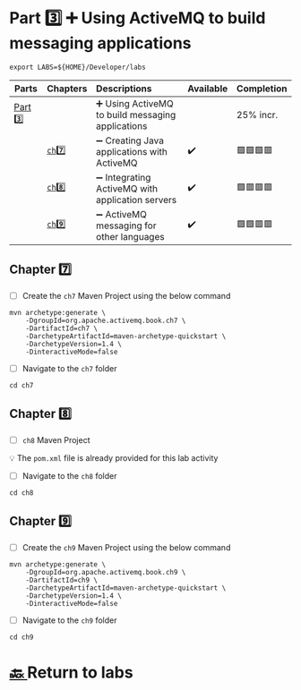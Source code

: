 # Part :three: :heavy_plus_sign: Using ActiveMQ to build messaging applications

```
export LABS=${HOME}/Developer/labs
```

| Parts                | Chapters            | Descriptions                                                         | Available | Completion  |
|----------------------|---------------------|:---------------------------------------------------------------------|-----------|-------------|
| [Part :three:](.)  |                       | :heavy_plus_sign: Using ActiveMQ to build messaging applications     |           | 25% incr.   |
|                      | [`ch`:seven: ](ch7) | :heavy_minus_sign: Creating Java applications with ActiveMQ          | :heavy_check_mark: | :green_square::green_square::green_square::red_square: |
|                      | [`ch`:eight: ](ch8) | :heavy_minus_sign: Integrating ActiveMQ with application servers     | :heavy_check_mark: |  :green_square::red_square::red_square::red_square: |
|                      | [`ch`:nine: ](ch9)  | :heavy_minus_sign: ActiveMQ messaging for other languages            | :heavy_check_mark: |  :green_square::green_square::red_square::red_square:        |

## Chapter :seven:

- [ ] Create the `ch7` Maven Project using the below command

```
mvn archetype:generate \
    -DgroupId=org.apache.activemq.book.ch7 \
    -DartifactId=ch7 \
    -DarchetypeArtifactId=maven-archetype-quickstart \
    -DarchetypeVersion=1.4 \
    -DinteractiveMode=false
```
- [ ] Navigate to the `ch7` folder

```
cd ch7
```

## Chapter :eight:

- [ ] `ch8` Maven Project

:bulb: The `pom.xml` file is already provided for this lab activity

- [ ] Navigate to the `ch8` folder

```
cd ch8
```



## Chapter :nine:

- [ ] Create the `ch9` Maven Project using the below command

```
mvn archetype:generate \
    -DgroupId=org.apache.activemq.book.ch9 \
    -DartifactId=ch9 \
    -DarchetypeArtifactId=maven-archetype-quickstart \
    -DarchetypeVersion=1.4 \
    -DinteractiveMode=false
```
- [ ] Navigate to the `ch9` folder

```
cd ch9
```


# [:back: ](../README.md) Return to labs
